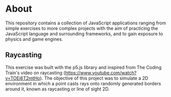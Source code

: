 # About
This repository contains a collection of JavaScript applications ranging from simple exercises to more complex projects with the aim of practicing the JavaScript language and surrounding frameworks, and to gain exposure to physics and game engines.

## Raycasting

This exercise was built with the p5.js library and inspired from The Coding Train's video on raycasting (https://www.youtube.com/watch?v=TOEi6T2mtHo). The objective of this project was to simulate a 2D environment in which a point casts rays onto randomly generated borders around it, known as raycasting or line of sight 2D.
